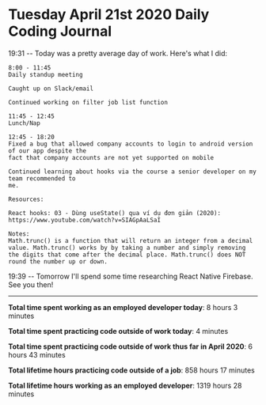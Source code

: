 # Tuesday April 21st 2020 Daily Coding Journal

19:31 -- Today was a pretty average day of work. Here's what I did:
```
8:00 - 11:45
Daily standup meeting

Caught up on Slack/email

Continued working on filter job list function

11:45 - 12:45
Lunch/Nap

12:45 - 18:20
Fixed a bug that allowed company accounts to login to android version of our app despite the 
fact that company accounts are not yet supported on mobile

Continued learning about hooks via the course a senior developer on my team recommended to
me.

Resources:

React hooks: 03 - Dùng useState() qua ví dụ đơn giản (2020): 
https://www.youtube.com/watch?v=SIAGpAaLSaI

Notes:
Math.trunc() is a function that will return an integer from a decimal value. Math.trunc() works by by taking a number and simply removing the digits that come after the decimal place. Math.trunc() does NOT round the number up or down.
```
19:39 -- Tomorrow I'll spend some time researching React Native Firebase. See you then!
___
**Total time spent working as an employed developer today**: 8 hours 3 minutes

**Total time spent practicing code outside of work today**: 4 minutes

**Total time spent practicing code outside of work thus far in April 2020**: 6 hours 43 minutes

**Total lifetime hours practicing code outside of a job**: 858 hours 17 minutes

**Total lifetime hours working as an employed developer**: 1319 hours 28 minutes